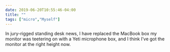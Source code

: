 ```yaml
---
date: 2019-06-20T10:55:46-04:00
title: ""
tags: ["micro","Myself"]
---
```

In jury-rigged standing desk news, I have replaced the MacBook box my monitor was teetering on with a Yeti microphone box, and I think I’ve got the monitor at the right height now.
